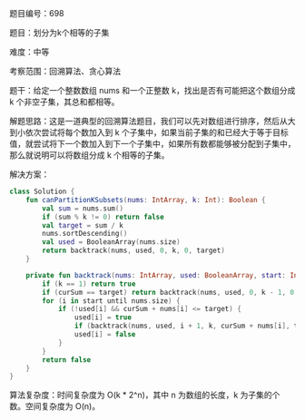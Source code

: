 题目编号：698

题目：划分为k个相等的子集

难度：中等

考察范围：回溯算法、贪心算法

题干：给定一个整数数组 nums 和一个正整数 k，找出是否有可能把这个数组分成 k 个非空子集，其总和都相等。

解题思路：这是一道典型的回溯算法题目，我们可以先对数组进行排序，然后从大到小依次尝试将每个数加入到 k 个子集中，如果当前子集的和已经大于等于目标值，就尝试将下一个数加入到下一个子集中，如果所有数都能够被分配到子集中，那么就说明可以将数组分成 k 个相等的子集。

解决方案：

```kotlin
class Solution {
    fun canPartitionKSubsets(nums: IntArray, k: Int): Boolean {
        val sum = nums.sum()
        if (sum % k != 0) return false
        val target = sum / k
        nums.sortDescending()
        val used = BooleanArray(nums.size)
        return backtrack(nums, used, 0, k, 0, target)
    }

    private fun backtrack(nums: IntArray, used: BooleanArray, start: Int, k: Int, curSum: Int, target: Int): Boolean {
        if (k == 1) return true
        if (curSum == target) return backtrack(nums, used, 0, k - 1, 0, target)
        for (i in start until nums.size) {
            if (!used[i] && curSum + nums[i] <= target) {
                used[i] = true
                if (backtrack(nums, used, i + 1, k, curSum + nums[i], target)) return true
                used[i] = false
            }
        }
        return false
    }
}
```

算法复杂度：时间复杂度为 O(k * 2^n)，其中 n 为数组的长度，k 为子集的个数。空间复杂度为 O(n)。